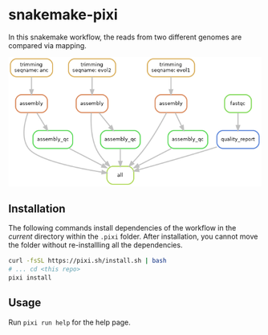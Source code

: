 # snakemake-pixi

In this snakemake workflow, the reads from two different genomes are compared
via mapping.

![](resources/pipeline.png)

## Installation

The following commands install dependencies of the workflow in the _current_
directory within the `.pixi` folder. After installation, you cannot move the
folder without re-installling all the dependencies. 

```bash
curl -fsSL https://pixi.sh/install.sh | bash
# ... cd <this repo>
pixi install
```

## Usage

Run `pixi run help` for the help page.
